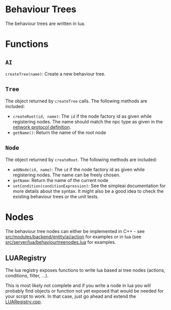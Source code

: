 # Behaviour Trees

The behaviour trees are written in lua.

# Functions

## `AI`

`createTree(name)`: Create a new behaviour tree.

## `Tree`

The object returned by `createTree` calls. The following methods are included:
* `createRoot(id, name)`: The `id` if the node factory id as given while registering nodes. The name should match the npc type as given in the [network protocol definition](../../../modules/shared/protocol/Shared.fbs).
* `getName()`: Return the name of the root node

## `Node`

The object returned by `createRoot`. The following methods are included:
* `addNode(id, name)`: The `id` if the node factory id as given while registering nodes. The name can be freely chosen.
* `getName`: Return the name of the current node
* `setCondition(conditionExpression)`: See the simpleai documentation for more details about the syntax. It might also be a good idea to check the existing behaviour trees or the unit tests.

# Nodes

The behaviour tree nodes can either be implemented in C++ - see [src/modules/backend/entity/ai/action](../../../modules/backend/entity/ai/action) for examples or in lua (see [src/server/lua/behaviourtreenodes.lua](../behaviourtreenodes.lua) for examples.

## LUARegistry

The lua registry exposes functions to write lua based ai tree nodes (actions, conditions, filter, ...).

This is most likely not complete and if you write a node in lua you will probably find objects or function not yet exposed that would be needed for your script to work. In that case, just go ahead and extend the [LUARegistry.cpp](../../../modules/backend/entity/ai/LUARegistry.cpp).
